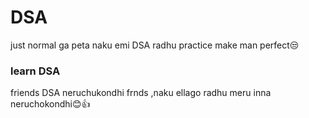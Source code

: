 # DSA
just normal ga peta naku emi DSA radhu practice make man perfect😒
### learn DSA
friends DSA neruchukondhi frnds ,naku ellago radhu meru inna neruchokondhi😊👍